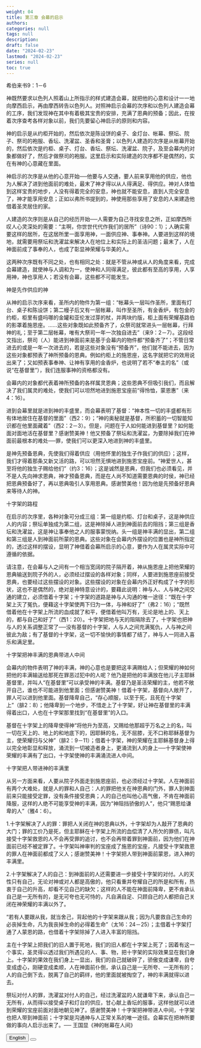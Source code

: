 ```yaml
---
weight: 04
title: 第三章 会幕的启示
authors: 
categories: null
tags: null
description: 
draft: false
date: "2024-02-23"
lastmod: "2024-02-23"
series: null
toc: true
---
```


<!--more-->
希伯来书9：1－6

  神既然要求以色列人照着山上所指示的样式建造会幕，就把他的心意和设计一一地向摩西启示，再由摩西转告以色列人。对照神启示会幕的次序和以色列人建造会幕的工序，我们发现神在其中有着极其宝贵的安排，充满了恩典的预备；因此，在按着次序查考各样对象以前，我们先要留心神启示的原则和内容。

  神的启示是从约柜开始的，然后依次是陈设饼的桌子、金灯台、帐幕、祭坛、院子、祭司的袍服、香坛、洗濯盆、圣香和圣膏；以色列人建造的次序是从帐幕开始的，然后依次是约柜、桌子、灯台、香坛、祭坛、洗濯盆、院子，及至会幕内的对象都做好了，然后才做祭司的袍服。这里启示和实际建造的次序都不是偶然的，实在有神的心意藏在里面。

  神启示的次序是从他的心意开始──他要与人交通，要人前来享用他的供应，他也为人解决了进到他面前的难处，最末了神才得以从人得满足、得供应。神对人体恤到这样宝贵的地步，人没有得着完全的安息，神也就不能安息，直到人完全安息了，神才能享用安息；正如以弗所书提到的，神使用那些享用了安息的人来建造他借着圣灵居住的家。

  人建造的次序则是从自己的经历开始──人需要为自己寻找安息之所，正如摩西所叹人心灵深处的需要：“主啊，你世世代代作我们的居所”（诗90：1）；人确实需要这样的居所，在这居所里一面享用神，一面供应神、事奉神。人要进到这样的境地，就需要用祭坛和洗濯盆来解决人在地位上和实际上的圣洁问题；最末了，人在神面前成了事奉的人，也成了彰显神荣耀与华美的人。

  这两种次序既有不同之处，也有相同之处：就是不管从神或从人的角度来看，完成会幕建造，就使神与人调和为一，使神和人同得满足，彼此都有至高的享用，人享用神，神也享用人；若没有会幕，这些都不可能发生。

  神是先作供应的神

  从神的启示次序来看，圣所内的物件为第一组：“帐幕头一层叫作圣所，里面有灯台、桌子和陈设饼；第二幔子后又有一层帐幕，叫作至圣所，有金香炉，有包金的约柜，柜里有盛吗哪的金罐和亚伦发过芽的杖，并两块约版，柜上面有荣耀基路伯的影罩着施恩座。……这些对象既如此预备齐了，众祭司就常进头一层帐幕，行拜神的礼；至于第二层帐幕，唯有大祭司一年一次独自进去”（来9：2－7）。这段经文指出，祭司（人）能进到神面前来是基于会幕内的物件都“预备齐了”；不管日常进去的或是一年一次进去的，若是这些对象没有“预备齐”，他们就不能进去，因为这些对象都预表了神所预备的恩典。例如约柜上的施恩座，这名字就把它的效用说出来了；又如预表事奉神、让神有享用的金香炉，也说明了若不“奉主的名”（或说“在基督里”），我们连服事神的资格都没有。

  会幕内的对象都代表着神所预备的各样属灵恩典；这些恩典不但吸引我们，而且解决了我们属灵的难处，使我们可以坦然地进到施恩宝座前“得怜恤，蒙恩惠”（来4：16）。

  进到会幕里就是进到神的丰盛里，而会幕表明了基督：“神本性一切的丰盛都有形有体地居住在基督的里面”（西2：9）；“神的奥秘就是基督，所积蓄的一切智能知识都在他里面藏着”（西2：2－3）。但是，问题在于人如何能进到基督里？如何能面对面地活在基督里？感谢赞美神！他又预备了祭坛和洗濯盆，为要除掉我们在神面前最根本的难处──罪，使我们可以更深入地进到神的丰盛里。

  是神先预备恩典，先使我们得着供应（用他怀里的独生子作我们的供应）；这样，我们才得着那条又新又活的路，可以坦然无惧地进到施恩宝座前。“神爱世人，甚至将他的独生子赐给他们”（约3：16）；这是诚然是恩典，但我们也必须看见，并不是人先向神求恩典，神才预备恩典，而是在人尚不知道需要恩典的时侯，神已经把恩典预备好了，再以恩典吸引人享用恩典。感谢赞美他！因为他是先预备好恩典来等待人的神。

  十字架的路程

  在启示的次序里，各种对象可分成三组：第一组是约柜、灯台和桌子，这是神供应人的内容；祭坛单独成为第二组，这是神除掉人进到神面前去的阻挡；第三组是香坛和洗濯盆，这是神让事奉他之人的服事蒙悦纳。头一组是神丰满的显出，第二组和第三组是人到神面前所蒙的恩典。这些对象在会幕内外摆设的位置也是神所指定的，透过这样的摆设，显明了神借着会幕所启示的心意，要作为人在属灵实际中可遵循的依据。

  请注意，在会幕与人之间有一个相当宽阔的院子隔开着，神从施恩座上把他荣耀的恩典输送到院子外的人，必须经过摆设的各样对象；同样，人要进到施恩座前接受恩典，也要经过这些摆设的对象。这些摆设的对象在会幕内外正好构成了十字的形状，这也不是偶然的，绝对是神特意设计的，要藉此说明：神与人、人与神之间交通的建立，必须借着十字架；十字架的道路是神与人沟通的唯一途径：“既在十字架上灭了冤仇，便藉这十字架使两下归为一体，与神和好了”（弗2：16）；“既然借着他在十字架上所流的血成就了和平，便借着他叫万有，无论是地上的、天上的，都与自己和好了”（西1：20）。十字架把地与天的阻隔除去了，十字架也把神与人的关系调整正常了──没有基督的十字架，人与人之间充满冤仇，人与神之间彼此为敌；有了基督的十字架，这一切不愉快的事情都了结了，神与人一同进入喜乐和满足里。

  十字架把神丰满的恩典带进人中间

  会幕内的物件表明了神的丰满，神的心意也是要把这丰满赐给人；但荣耀的神如何把他的丰满输送给那死在罪恶过犯中的人呢？他乃是把他的丰满放在他儿子主耶稣基督里，并叫人“在基督里”可以承受神的丰满。基督乃是圣洁荣耀的主，他若不敞开自己，谁也不可能进到他里面；但感谢赞美神！借着十字架，基督向人敞开了，罪人可以进到他里面。基督降卑自己，“存心顺服，以至于死，且死在十字架上”（腓2：8）；他降卑到一个地步，不惜走上了十字架，好让神在基督里的丰满得着出口，人也在十字架那里找到“在基督里”的入口。

  基督在十字架上的降卑使得神“将他升为至高，又赐给他那超乎万名之上的名，叫一切在天上的、地上的和地底下的，因耶稣的名，无不屈膝，无不口称耶稣基督为主，使荣耀归与父神”（腓2：9－11）；借着十字架，神的荣耀在主耶稣基督身上得以完全地彰显和释放，涌流到一切被造者身上，更涌流到人的身上──十字架使神荣耀的丰满有了出口，十字架使神的丰满涌流进人中间。

  十字架把人带进神的丰满里

  从另一方面来看，人要从院子外面走到施恩座前，也必须经过十字架。人在神面前有两个大难处，就是人的罪和人自己：人的罪把他关在神恩典的门外，罪人到神面前来只能接受定罪，没有条件接受恩典；人的自己也叫他心高气傲，不肯在神面前降服，这样的人绝不可能享受神的丰满，因为“神阻挡骄傲的人”，他只“赐恩给谦卑的人”（雅4：6）。

  1.十字架解决了人的罪：罪把人关闭在神的恩典以外，十字架却为人敲开了恩典的大门；罪的工价乃是死，但主耶稣在十字架上所流的血偿清了人所欠的罪债，叫凡接受十字架救恩的人不会再受罪的追讨，也不会再带着罪到神面前，因为他们在神面前已经不被定罪了。十字架叫神审判的宝座成了施恩的宝座，凡接受十字架救恩的罪人在神面前都成了义人；感谢赞美神！十字架把人带到神面前蒙恩，进入神的丰满里。

  2.十字架解决了人的自己：到神面前的人还需要进一步接受十字架的对付。人的天性只有自己，无论对神或对人都是高傲的，他只看重并夸耀自己的所是和所有，热衷于自己的升高，却看不见自己的缺欠；这样的人不能在神面前降卑，更不肯承认自己是一无所有的，是无可夸也无可恃的，凡自满自足、只顾自己的人都把自己关闭在神荣耀的丰满以外了。

  “若有人要跟从我，就当舍己，背起他的十字架来跟从我；因为凡要救自己生命的必丧掉生命，凡为我丧掉生命的必得着生命”（太16：24－25）；主借着十字架打通了人蒙恩的路，也借着十字架除掉了人进入丰富的阻挡。

  主在十字架上把我们的旧人置于死地，我们的旧人都在十字架上死了；因着有这一个事实，圣灵得以透过我们所遇见的人、事、物，把十字架的实际效果显在我们身上。十字架的果效在我们身上一显出，我们的自己就破碎了，骄傲变成谦卑，自夸变成虚心，刚硬变成柔顺，人在神面前仆倒，承认自己是一无所夸、一无所有的；人的自己倒下去，脱离了自己的羁绊，他的里面就被掏空了，神的丰满就得以进去。

  祭坛对付人的罪，洗濯盆对付人的自己，经过洗濯盆的人就谦卑下来，承认自己一无所有，从而得以接受桌子和灯台的供应，甘心献上香坛的服事，这样他就可以进到荣耀的宝座前面对面地朝见神了。感谢赞美神！十字架把神带进人中间，十字架也把人带到神面前；十字架是沟通神与人正常关系的唯一途径。会幕实在把神所要做的事向人启示出来了。── 王国显《神的帐幕在人间》
    
<!-- Tab links -->
<div class="tab">
  <button class="tablinks active" onclick="tablabel(event, 'english')">English</button>
  <button class="tablinks" onclick="tablabel(event, 'chinese')"></button>
  
</div>

<!-- Tab content -->
<div id="english" class="tabcontent" style="display:block">

</div>

<div id="chinese" class="tabcontent">
  <h2></h2>
</div>
